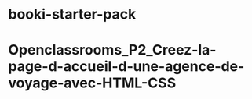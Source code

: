 # booki-starter-pack
# Openclassrooms_P2_Creez-la-page-d-accueil-d-une-agence-de-voyage-avec-HTML-CSS
